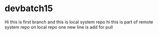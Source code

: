 # devbatch15
Hi this is first branch 
and this is local system repo 
hi this is part of remote system repo 
on local repo one new line is add for pull

